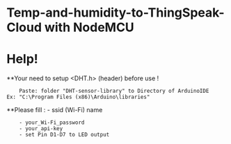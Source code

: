 # Temp-and-humidity-to-ThingSpeak-Cloud with NodeMCU

# Help!
**Your need to setup  <DHT.h>   (header) before use ! 

		Paste: folder "DHT-sensor-library" to Directory of ArduinoIDE    Ex: "C:\Program Files (x86)\Arduino\libraries"

**Please fill :	- ssid (Wi-Fi) name 

		- your_Wi-Fi_password
		- your_api-key
		- set Pin D1-D7 to LED output

